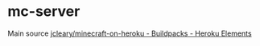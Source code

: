 # mc-server

Main source
[jcleary/minecraft-on-heroku - Buildpacks - Heroku Elements](https://elements.heroku.com/buildpacks/jcleary/minecraft-on-heroku)
